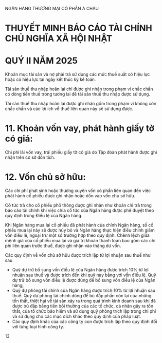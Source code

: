 
NGÂN HÀNG THƯƠNG MẠI CÓ PHẦN Á CHÁU
# THUYẾT MINH BÁO CÁO TÀI CHÍNH CHỦ NGHĨA XÃ HỘI NHẬT

# QUÝ II NĂM 2025

Khoản mục tài sản và nợ phải trả sử dụng các mức thuế suất có hiệu lực hoặc có hiệu lực tại ngày kết thúc kỳ kế toán.

Tài sản thuế thu nhập hoãn lại chỉ được ghi nhận trong phạm vi chắc chắn có dòng tiền thuế trong tương lai để tài sản thuế thu nhập được sử dụng.

Tài sản thuế thu nhập hoãn lại được ghi nhận gồm trong phạm vi không còn chắc chắn và các lợi ích về thuế liên quan này sẽ sử dụng được.

# 11. Khoản vốn vay, phát hành giấy tờ có giá:

Chi phí lãi vốn vay, trái phiếu giấy tờ có giá do Tập đoàn phát hành được ghi nhận trên cơ sở dồn tích.

# 12. Vốn chủ sở hữu:

Các chi phí phát sinh hoặc thường xuyên vốn có phần liên quan đến việc phát hành cổ phiếu được ghi nhận hoặc dồn vào vốn chủ sở hữu.

Cổ tức trả cho cổ phiếu phổ thông được ghi nhận như khoản chi trả trong báo cáo tài chính khi việc chia cổ tức của Ngân hàng được phê duyệt theo quy định trong Điều lệ của Ngân hàng.

Khi Ngân hàng mua lại cổ phiếu đã phát hành của chính Ngân hàng, số cổ phiếu mua lại này sẽ được hủy bỏ và Ngân hàng thực hiện điều chỉnh giảm vốn điều lệ, ngoại trừ một số trường hợp theo quy định. Chênh lệch giữa mệnh giá của cổ phiếu mua lại và giá trị khoản thanh toán bao gồm các chi phí liên quan trước thuế, được ghi nhận vào thặng dư vốn.

Các quy định về vốn chủ sở hữu được trích lập từ lợi nhuận sau thuế như sau:

- Quỹ dự trữ bổ sung vốn điều lệ của Ngân hàng được trích 10% từ lợi nhuận sau thuế và được trích đến khi quỹ này bằng với vốn điều lệ. Quỹ dự trữ bổ sung vốn điều lệ được dùng để bổ sung vốn điều lệ của Ngân hàng;
- Quỹ dự phòng tài chính của Ngân hàng được trích 10% từ lợi nhuận sau thuế. Quỹ dự phòng tài chính dùng để bù đắp phần còn lại của những tổn thất, thiệt hại về tài sản xảy ra trong quá trình kinh doanh sau khi đã được bù đắp bằng tiền bồi thường của các tổ chức, cá nhân gây ra tổn thất, của tổ chức bảo hiểm và sử dụng quỹ phòng trích lập trong chi phí và sử dụng cho các mục đích khác theo quy định của pháp luật.
- Các quy định khác của các công ty con được trích lập theo quy định đối với từng loại hình công ty.

13

